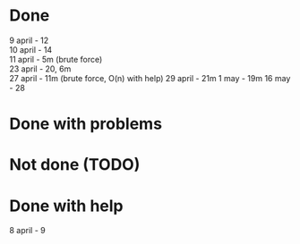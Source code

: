# Done
9 april - 12  
10 april - 14  
11 april - 5m (brute force)  
23 april - 20, 6m  
27 april - 11m (brute force, O(n) with help)
29 april - 21m
1 may - 19m
16 may - 28

# Done with problems


# Not done (TODO)


# Done with help
8 april - 9